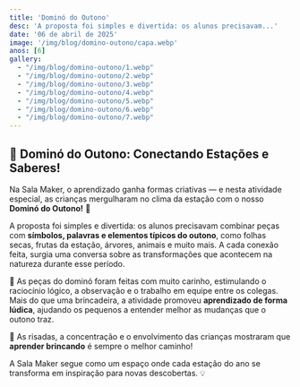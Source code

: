 ```yaml
---
title: 'Dominó do Outono'
desc: 'A proposta foi simples e divertida: os alunos precisavam...'
date: '06 de abril de 2025'
image: '/img/blog/domino-outono/capa.webp'
anos: [6]
gallery:
  - "/img/blog/domino-outono/1.webp"
  - "/img/blog/domino-outono/2.webp"
  - "/img/blog/domino-outono/3.webp"
  - "/img/blog/domino-outono/4.webp"
  - "/img/blog/domino-outono/5.webp"
  - "/img/blog/domino-outono/6.webp"
  - "/img/blog/domino-outono/7.webp"
---
```

## 🍂 Dominó do Outono: Conectando Estações e Saberes!

Na Sala Maker, o aprendizado ganha formas criativas — e nesta atividade especial, as crianças mergulharam no clima da estação com o nosso **Dominó do Outono!** 🍁

A proposta foi simples e divertida: os alunos precisavam combinar peças com **símbolos, palavras e elementos típicos do outono**, como folhas secas, frutas da estação, árvores, animais e muito mais. A cada conexão feita, surgia uma conversa sobre as transformações que acontecem na natureza durante esse período.

🌰 As peças do dominó foram feitas com muito carinho, estimulando o raciocínio lógico, a observação e o trabalho em equipe entre os colegas. Mais do que uma brincadeira, a atividade promoveu **aprendizado de forma lúdica**, ajudando os pequenos a entender melhor as mudanças que o outono traz.

🍃 As risadas, a concentração e o envolvimento das crianças mostraram que **aprender brincando** é sempre o melhor caminho!

A Sala Maker segue como um espaço onde cada estação do ano se transforma em inspiração para novas descobertas. 💡